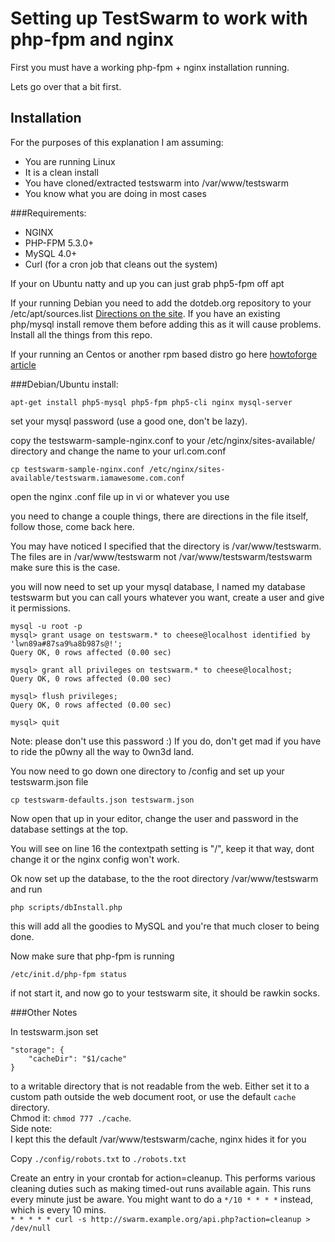 Setting up TestSwarm to work with php-fpm and nginx
===================================================

First you must have a working php-fpm + nginx installation running.

Lets go over that a bit first.

Installation
------------

For the purposes of this explanation I am assuming:
 
* You are running Linux
* It is a clean install
* You have cloned/extracted testswarm into /var/www/testswarm
* You know what you are doing in most cases

###Requirements:

* NGINX
* PHP-FPM 5.3.0+
* MySQL 4.0+
* Curl (for a cron job that cleans out the system)

If your on Ubuntu natty and up you can just grab php5-fpm off apt

If your running Debian you need to add the dotdeb.org repository to your /etc/apt/sources.list [Directions on the site](http://www.dotdeb.org/instructions/). If you have an existing php/mysql install remove them before adding this as it will cause problems. Install all the things from this repo.

If your running an Centos or another rpm based distro go here [howtoforge article](http://www.howtoforge.com/installing-nginx-with-php5-and-php-fpm-and-mysql-support-on-centos-6.2)

###Debian/Ubuntu install:

`apt-get install php5-mysql php5-fpm php5-cli nginx mysql-server`

set your mysql password (use a good one, don't be lazy).

copy the testswarm-sample-nginx.conf to your /etc/nginx/sites-available/ directory and change the name to your url.com.conf

`cp testswarm-sample-nginx.conf /etc/nginx/sites-available/testswarm.iamawesome.com.conf`

open the nginx .conf file up in vi or whatever you use

you need to change a couple things, there are directions in the file itself, follow those, come back here.

You may have noticed I specified that the directory is /var/www/testswarm. The files are in /var/www/testswarm not /var/www/testswarm/testswarm make sure this is the case.

you will now need to set up your mysql database, I named my database testswarm but you can call yours whatever you want, create a user and give it permissions.

````
mysql -u root -p
mysql> grant usage on testswarm.* to cheese@localhost identified by 'lwn89a#87sa9%a8b987s@!';
Query OK, 0 rows affected (0.00 sec)

mysql> grant all privileges on testswarm.* to cheese@localhost;
Query OK, 0 rows affected (0.00 sec)

mysql> flush privileges;
Query OK, 0 rows affected (0.00 sec)

mysql> quit
````

Note: please don't use this password :) If you do, don't get mad if you have to ride the p0wny all the way to 0wn3d land.

You now need to go down one directory to /config and set up your testswarm.json file

`cp testswarm-defaults.json testswarm.json`

Now open that up in your editor, change the user and password in the database settings at the top.

You will see on line 16 the contextpath setting is "/", keep it that way, dont change it or the nginx config won't work.

Ok now set up the database, to the the root directory /var/www/testswarm and run

`php scripts/dbInstall.php`

this will add all the goodies to MySQL and you're that much closer to being done.

Now make sure that php-fpm is running

`/etc/init.d/php-fpm status`

if not start it, and now go to your testswarm site, it should be rawkin socks.

###Other Notes

In testswarm.json set<br/> 
````
"storage": {
	"cacheDir": "$1/cache"
}
````

to a writable directory that is not readable from the
web. Either set it to a custom path outside the web document root, or use the
default `cache` directory.
<br/>Chmod it:
`chmod 777 ./cache`.
<br/>
Side note:<br/>
I kept this the default /var/www/testswarm/cache, nginx hides it for you

Copy `./config/robots.txt` to `./robots.txt`

Create an entry in your crontab for action=cleanup. This performs various
cleaning duties such as making timed-out runs available again. This runs every minute just be aware. You might want to do a `*/10 * * * *` instead, which is every 10 mins.<br/>
`* * * * * curl -s http://swarm.example.org/api.php?action=cleanup > /dev/null`

